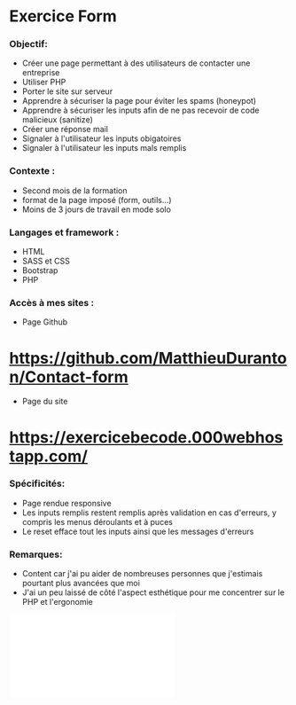 # Exercice Form

### Objectif:
* Créer une page permettant à des utilisateurs de contacter une entreprise
* Utiliser PHP
* Porter le site sur serveur
* Apprendre à sécuriser la page pour éviter les spams (honeypot)
* Apprendre à sécuriser les inputs afin de ne pas recevoir de code malicieux (sanitize)
* Créer une réponse mail
* Signaler à l'utilisateur les inputs obigatoires
* Signaler à l'utilisateur les inputs mals remplis

### Contexte :
* Second mois de la formation
* format de la page imposé (form, outils...)
* Moins de 3 jours de travail en mode solo

### Langages et framework :
* HTML
* SASS et CSS
* Bootstrap
* PHP

### Accès à mes sites :
* Page Github
# https://github.com/MatthieuDuranton/Contact-form
* Page du site
# https://exercicebecode.000webhostapp.com/

### Spécificités:
* Page rendue responsive
* Les inputs remplis restent remplis après validation en cas d'erreurs, y compris les menus déroulants et à puces
* Le reset efface tout les inputs ainsi que les messages d'erreurs

### Remarques:
* Content car j'ai pu aider de nombreuses personnes que j'estimais pourtant plus avancées que moi
* J'ai un peu laissé de côté l'aspect esthétique pour me concentrer sur le PHP et l'ergonomie

![Mockup](assets/img/mockup.pdf "Mockup page du site poulette")





